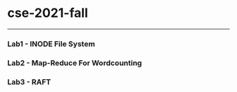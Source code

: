 # cse-2021-fall

----

### Lab1 - INODE File System

### Lab2 - Map-Reduce For Wordcounting

### Lab3 - RAFT

